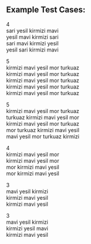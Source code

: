 ## Example Test Cases:

4<br/>
sari yesil kirmizi mavi<br/>
yesil mavi kirmizi sari<br/>
sari mavi kirmizi yesil<br/>
yesil sari kirmizi mavi<br/>

5<br/>
kirmizi mavi yesil mor turkuaz<br/>
kirmizi mavi yesil mor turkuaz<br/>
kirmizi mavi yesil mor turkuaz<br/>
kirmizi mavi yesil mor turkuaz<br/>
kirmizi mavi yesil mor turkuaz<br/>

5<br/>
kirmizi mavi yesil mor turkuaz<br/>
turkuaz kirmizi mavi yesil mor<br/>
kirmizi mavi yesil mor turkuaz<br/>
mor turkuaz kirmizi mavi yesil<br/>
mavi yesil mor turkuaz kirmizi<br/>

4<br/>
kirmizi mavi yesil mor<br/>
kirmizi mavi yesil mor<br/>
mor kirmizi mavi yesil<br/>
mor kirmizi mavi yesil<br/>

3<br/>
mavi yesil kirmizi<br/>
kirmizi mavi yesil<br/>
kirmizi mavi yesil<br/>

3<br/>
mavi yesil kirmizi<br/>
kirmizi yesil mavi<br/>
kirmizi mavi yesil<br/>
